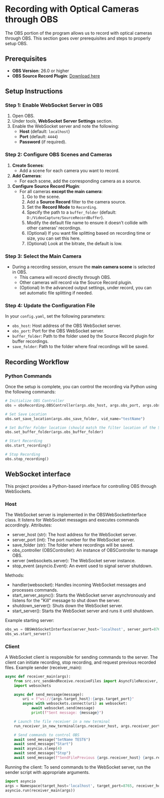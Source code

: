 # Recording with Optical Cameras through OBS
The OBS portion of the program allows us to record with optical cameras through OBS. This section goes over prerequisites and steps to properly setup OBS.

## Prerequisites
- **OBS Version**: 26.0 or higher
- **OBS Source Record Plugin**: [Download here](https://obsproject.com/forum/resources/source-record.1285/)

## Setup Instructions

### Step 1: Enable WebSocket Server in OBS
1. Open OBS.
2. Under tools, **WebSocket Server Settings** section.
3. Enable the WebSocket server and note the following:
   - **Host** (default: `localhost`)
   - **Port** (default: `4444`)
   - **Password** (if required).


### Step 2: Configure OBS Scenes and Cameras
1. **Create Scenes**:
   - Add a scene for each camera you want to record.
2. **Add Cameras**:
   - For each scene, add the corresponding camera as a source.
3. **Configure Source Record Plugin**:
   - For all cameras **except the main camera**:
     1. Go to the scene.
     2. Add a **Source Record** filter to the camera source.
     3. Set the **Record Mode** to `Recording`.
     4. Specify the path to a `buffer_folder` (default: `D:/VideoCapture/SourceRecordBuffer`).
     5. Modify the default file name to ensure it doesn’t collide with other cameras' recordings.
     6. (Optional) If you want file splitting based on recording time or size, you can set this here.
     7. (Optional) Look at the bitrate, the default is low.


### Step 3: Select the Main Camera
- During a recording session, ensure the **main camera scene** is selected in OBS. 
  - This camera will record directly through OBS.
  - Other cameras will record via the Source Record plugin.
  - (Optional) In the advanced output settings, under record, you can set automatic file splitting if needed.


### Step 4: Update the Configuration File
In your `config.yaml`, set the following parameters:
- `obs_host`: Host address of the OBS WebSocket server.
- `obs_port`: Port for the OBS WebSocket server.
- `buffer_folder`: Path to the folder used by the Source Record plugin for buffer recordings.
- `save_folder`: Path to the folder where final recordings will be saved.


## Recording Workflow

### Python Commands
Once the setup is complete, you can control the recording via Python using the following commands:

```python
# Initialize OBS Controller
obs = obsRecording.OBSController(args.obs_host, args.obs_port, args.obs_password, popUp=popUp.PopUp())

# Set Save Location
obs.set_save_location(args.obs_save_folder, vid_name="testName")

# Set Buffer Folder location (should match the filter location of the Source Record plugin)
obs.set_buffer_folder(args.obs_buffer_folder)

# Start Recording
obs.start_recording()

# Stop Recording
obs.stop_recording()
```

## WebSocket interface
This project provides a Python-based interface for controlling OBS through WebSockets.

### Host
The WebSocket server is implemented in the OBSWebSocketInterface class. It listens for WebSocket messages and executes commands accordingly.
Attributes:
- server_host (str): The host address for the WebSocket server.
- server_port (int): The port number for the WebSocket server.
- save_folder (str): The folder where recordings will be saved.
- obs_controller (OBSController): An instance of OBSController to manage OBS.
- server (websockets.server): The WebSocket server instance.
- stop_event (asyncio.Event): An event used to signal server shutdown.

Methods:
- handler(websocket): Handles incoming WebSocket messages and processes commands.
- start_server_async(): Starts the WebSocket server asynchronously and listens for the "Kill" message to shut down the server.
- shutdown_server(): Shuts down the WebSocket server.
- start_server(): Starts the WebSocket server and runs it until shutdown.

Example starting server:
```python
obs_ws = OBSWebSocketInterface(server_host='localhost', server_port=8765, save_folder='/path/to/save')
obs_ws.start_server()
```

### Client
A WebSocket client is responsible for sending commands to the server. The client can initiate recording, stop recording, and request previous recorded files.
Example sender (receiver_main):
```python
async def receiver_main(args):
    from src.src_sendAndReceive.receiveFiles import AsyncFileReceiver, run_receiver_in_new_terminal
    import websockets

    async def send_message(message):
        uri = f"ws://{args.target_host}:{args.target_port}"
        async with websockets.connect(uri) as websocket:
            await websocket.send(message)
            print(f"Sent message: {message}")

    # Launch the file receiver in a new terminal
    run_receiver_in_new_terminal(args.receiver_host, args.receiver_port, args.save_folder, args.receiver_script_path, args.python_path)

    # Send commands to control OBS
    await send_message("SetName TEST6")
    await send_message("Start")
    await asyncio.sleep(4)
    await send_message("Stop")
    await send_message(f"SendFilePrevious {args.receiver_host} {args.receiver_port}")
```

Running the client:
To send commands to the WebSocket server, run the sender script with appropriate arguments.
```python
import asyncio
args = Namespace(target_host='localhost', target_port=8765, receiver_host='remote_host', receiver_port=9000, save_folder='/path/to/save', receiver_script_path='/path/to/script.py', python_path='python3')
asyncio.run(receiver_main(args))
```
